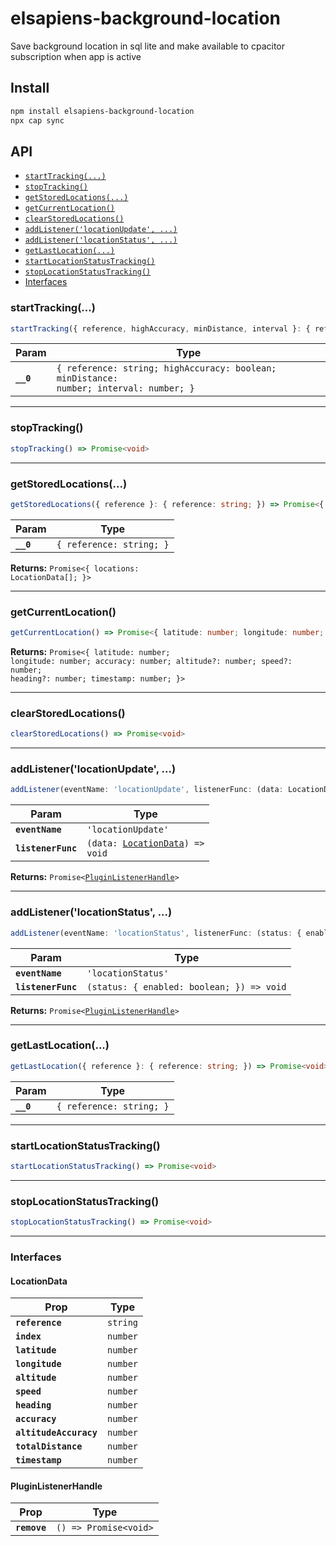 # elsapiens-background-location

Save background location in sql lite and make available to cpacitor subscription when app is active

## Install

```bash
npm install elsapiens-background-location
npx cap sync
```

## API

<docgen-index>

* [`startTracking(...)`](#starttracking)
* [`stopTracking()`](#stoptracking)
* [`getStoredLocations(...)`](#getstoredlocations)
* [`getCurrentLocation()`](#getcurrentlocation)
* [`clearStoredLocations()`](#clearstoredlocations)
* [`addListener('locationUpdate', ...)`](#addlistenerlocationupdate-)
* [`addListener('locationStatus', ...)`](#addlistenerlocationstatus-)
* [`getLastLocation(...)`](#getlastlocation)
* [`startLocationStatusTracking()`](#startlocationstatustracking)
* [`stopLocationStatusTracking()`](#stoplocationstatustracking)
* [Interfaces](#interfaces)

</docgen-index>

<docgen-api>
<!--Update the source file JSDoc comments and rerun docgen to update the docs below-->

### startTracking(...)

```typescript
startTracking({ reference, highAccuracy, minDistance, interval }: { reference: string; highAccuracy: boolean; minDistance: number; interval: number; }) => Promise<void>
```

| Param     | Type                                                                                              |
| --------- | ------------------------------------------------------------------------------------------------- |
| **`__0`** | <code>{ reference: string; highAccuracy: boolean; minDistance: number; interval: number; }</code> |

--------------------


### stopTracking()

```typescript
stopTracking() => Promise<void>
```

--------------------


### getStoredLocations(...)

```typescript
getStoredLocations({ reference }: { reference: string; }) => Promise<{ locations: LocationData[]; }>
```

| Param     | Type                                |
| --------- | ----------------------------------- |
| **`__0`** | <code>{ reference: string; }</code> |

**Returns:** <code>Promise&lt;{ locations: LocationData[]; }&gt;</code>

--------------------


### getCurrentLocation()

```typescript
getCurrentLocation() => Promise<{ latitude: number; longitude: number; accuracy: number; altitude?: number; speed?: number; heading?: number; timestamp: number; }>
```

**Returns:** <code>Promise&lt;{ latitude: number; longitude: number; accuracy: number; altitude?: number; speed?: number; heading?: number; timestamp: number; }&gt;</code>

--------------------


### clearStoredLocations()

```typescript
clearStoredLocations() => Promise<void>
```

--------------------


### addListener('locationUpdate', ...)

```typescript
addListener(eventName: 'locationUpdate', listenerFunc: (data: LocationData) => void) => Promise<PluginListenerHandle>
```

| Param              | Type                                                                     |
| ------------------ | ------------------------------------------------------------------------ |
| **`eventName`**    | <code>'locationUpdate'</code>                                            |
| **`listenerFunc`** | <code>(data: <a href="#locationdata">LocationData</a>) =&gt; void</code> |

**Returns:** <code>Promise&lt;<a href="#pluginlistenerhandle">PluginListenerHandle</a>&gt;</code>

--------------------


### addListener('locationStatus', ...)

```typescript
addListener(eventName: 'locationStatus', listenerFunc: (status: { enabled: boolean; }) => void) => Promise<PluginListenerHandle>
```

| Param              | Type                                                    |
| ------------------ | ------------------------------------------------------- |
| **`eventName`**    | <code>'locationStatus'</code>                           |
| **`listenerFunc`** | <code>(status: { enabled: boolean; }) =&gt; void</code> |

**Returns:** <code>Promise&lt;<a href="#pluginlistenerhandle">PluginListenerHandle</a>&gt;</code>

--------------------


### getLastLocation(...)

```typescript
getLastLocation({ reference }: { reference: string; }) => Promise<void>
```

| Param     | Type                                |
| --------- | ----------------------------------- |
| **`__0`** | <code>{ reference: string; }</code> |

--------------------


### startLocationStatusTracking()

```typescript
startLocationStatusTracking() => Promise<void>
```

--------------------


### stopLocationStatusTracking()

```typescript
stopLocationStatusTracking() => Promise<void>
```

--------------------


### Interfaces


#### LocationData

| Prop                   | Type                |
| ---------------------- | ------------------- |
| **`reference`**        | <code>string</code> |
| **`index`**            | <code>number</code> |
| **`latitude`**         | <code>number</code> |
| **`longitude`**        | <code>number</code> |
| **`altitude`**         | <code>number</code> |
| **`speed`**            | <code>number</code> |
| **`heading`**          | <code>number</code> |
| **`accuracy`**         | <code>number</code> |
| **`altitudeAccuracy`** | <code>number</code> |
| **`totalDistance`**    | <code>number</code> |
| **`timestamp`**        | <code>number</code> |


#### PluginListenerHandle

| Prop         | Type                                      |
| ------------ | ----------------------------------------- |
| **`remove`** | <code>() =&gt; Promise&lt;void&gt;</code> |

</docgen-api>
